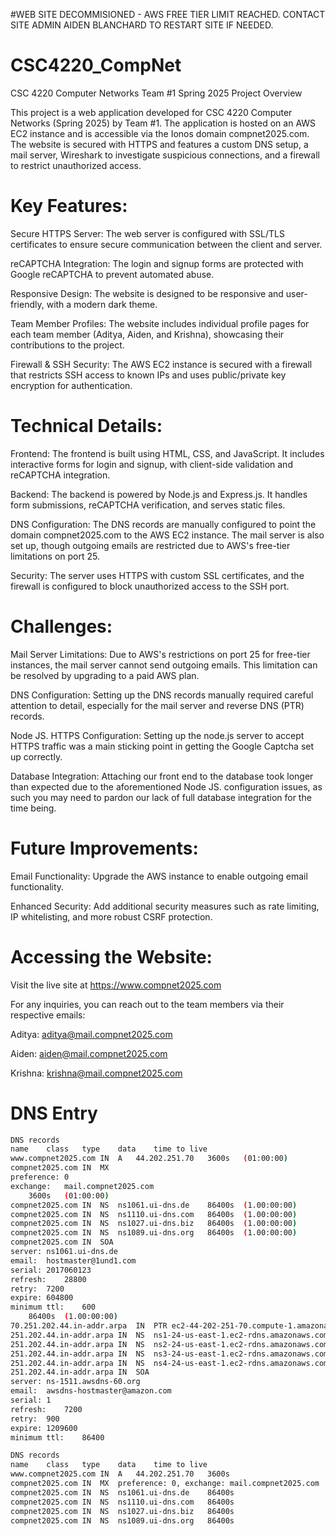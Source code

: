 #WEB SITE DECOMMISIONED - AWS FREE TIER LIMIT REACHED. CONTACT SITE ADMIN AIDEN BLANCHARD TO RESTART SITE IF NEEDED.

# CSC4220_CompNet
CSC 4220 Computer Networks Team #1 Spring 2025
Project Overview

This project is a web application developed for CSC 4220 Computer Networks (Spring 2025) by Team #1. The application is hosted on an AWS EC2 instance and is accessible via the Ionos domain compnet2025.com. The website is secured with HTTPS and features a custom DNS setup, a mail server, Wireshark to investigate suspicious connections, and a firewall to restrict unauthorized access.
# Key Features:

Secure HTTPS Server: The web server is configured with SSL/TLS certificates to ensure secure communication between the client and server.

reCAPTCHA Integration: The login and signup forms are protected with Google reCAPTCHA to prevent automated abuse.

Responsive Design: The website is designed to be responsive and user-friendly, with a modern dark theme.

Team Member Profiles: The website includes individual profile pages for each team member (Aditya, Aiden, and Krishna), showcasing their contributions to the project.

Firewall & SSH Security: The AWS EC2 instance is secured with a firewall that restricts SSH access to known IPs and uses public/private key encryption for authentication.

# Technical Details:

Frontend: The frontend is built using HTML, CSS, and JavaScript. It includes interactive forms for login and signup, with client-side validation and reCAPTCHA integration.

Backend: The backend is powered by Node.js and Express.js. It handles form submissions, reCAPTCHA verification, and serves static files.

DNS Configuration: The DNS records are manually configured to point the domain compnet2025.com to the AWS EC2 instance. The mail server is also set up, though outgoing emails are restricted due to AWS's free-tier limitations on port 25.

Security: The server uses HTTPS with custom SSL certificates, and the firewall is configured to block unauthorized access to the SSH port.


# Challenges:

Mail Server Limitations: Due to AWS's restrictions on port 25 for free-tier instances, the mail server cannot send outgoing emails. This limitation can be resolved by upgrading to a paid AWS plan.

DNS Configuration: Setting up the DNS records manually required careful attention to detail, especially for the mail server and reverse DNS (PTR) records.

Node JS. HTTPS Configuration: Setting  up the node.js server to accept HTTPS traffic was a main sticking point in getting the Google Captcha set up correctly.

Database Integration: Attaching our front end to the database took longer than expected due to the aforementioned Node JS. configuration issues, as such you may need to pardon our lack of full database integration for the time being.

# Future Improvements:

Email Functionality: Upgrade the AWS instance to enable outgoing email functionality.

Enhanced Security: Add additional security measures such as rate limiting, IP whitelisting, and more robust CSRF protection.

# Accessing the Website:

Visit the live site at https://www.compnet2025.com

For any inquiries, you can reach out to the team members via their respective emails:

Aditya: aditya@mail.compnet2025.com

Aiden: aiden@mail.compnet2025.com

Krishna: krishna@mail.compnet2025.com

# DNS Entry

``` bash
DNS records
name	class	type	data	time to live
www.compnet2025.com	IN	A	44.202.251.70	3600s	(01:00:00)
compnet2025.com	IN	MX	
preference:	0
exchange:	mail.compnet2025.com
	3600s	(01:00:00)
compnet2025.com	IN	NS	ns1061.ui-dns.de	86400s	(1.00:00:00)
compnet2025.com	IN	NS	ns1110.ui-dns.com	86400s	(1.00:00:00)
compnet2025.com	IN	NS	ns1027.ui-dns.biz	86400s	(1.00:00:00)
compnet2025.com	IN	NS	ns1089.ui-dns.org	86400s	(1.00:00:00)
compnet2025.com	IN	SOA	
server:	ns1061.ui-dns.de
email:	hostmaster@1und1.com
serial:	2017060123
refresh:	28800
retry:	7200
expire:	604800
minimum ttl:	600
	86400s	(1.00:00:00)
70.251.202.44.in-addr.arpa	IN	PTR	ec2-44-202-251-70.compute-1.amazonaws.com	300s	(00:05:00)
251.202.44.in-addr.arpa	IN	NS	ns1-24-us-east-1.ec2-rdns.amazonaws.com	300s	(00:05:00)
251.202.44.in-addr.arpa	IN	NS	ns2-24-us-east-1.ec2-rdns.amazonaws.com	300s	(00:05:00)
251.202.44.in-addr.arpa	IN	NS	ns3-24-us-east-1.ec2-rdns.amazonaws.com	300s	(00:05:00)
251.202.44.in-addr.arpa	IN	NS	ns4-24-us-east-1.ec2-rdns.amazonaws.com	300s	(00:05:00)
251.202.44.in-addr.arpa	IN	SOA	
server:	ns-1511.awsdns-60.org
email:	awsdns-hostmaster@amazon.com
serial:	1
refresh:	7200
retry:	900
expire:	1209600
minimum ttl:	86400

DNS records
name	class	type	data	time to live
www.compnet2025.com	IN	A	44.202.251.70	3600s
compnet2025.com	IN	MX	preference: 0, exchange: mail.compnet2025.com	3600s
compnet2025.com	IN	NS	ns1061.ui-dns.de	86400s
compnet2025.com	IN	NS	ns1110.ui-dns.com	86400s
compnet2025.com	IN	NS	ns1027.ui-dns.biz	86400s
compnet2025.com	IN	NS	ns1089.ui-dns.org	86400s

```
